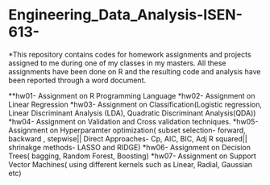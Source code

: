 # Engineering_Data_Analysis-ISEN-613-
*This repository contains codes for homework assignments and projects assigned to me during one of my classes in my masters.
All these assignments have been done on R and the resulting code and analysis have been reported through a word document.

**hw01- Assignment on R Programming Language
*hw02- Assignment on Linear Regression 
*hw03- Assignment on Classification(Logistic regression, Linear Discriminant Analysis (LDA), Quadratic Discriminant Analysis(QDA))
*hw04- Assignment on Validation and Cross validation techniques.
*hw05- Assignment on Hyperparamter optimization( subset selection- forward, backward , stepwise|| Direct Approaches- Cp, AIC, BIC, Adj R squared|| shrinakge methods- LASSO and RIDGE)
*hw06- Assignment on Decision Trees( bagging, Random Forest, Boosting)
*hw07- Assignment on Support Vector Machines( using different kernels such as Linear, Radial, Gaussian etc)
